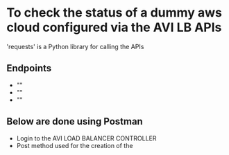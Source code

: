 # To check the status of a dummy aws cloud configured via the AVI LB APIs

'requests' is a Python library for calling the APIs

## Endpoints
 
 - ""
 - ""
 - ""


## Below are done using Postman

- Login to the AVI LOAD BALANCER CONTROLLER
- Post method used for the creation of the 